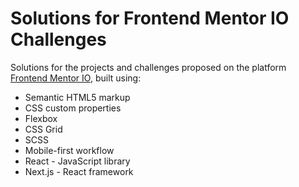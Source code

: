 # Solutions for Frontend Mentor IO Challenges

Solutions for the projects and challenges proposed on the platform [Frontend Mentor IO](https://www.frontendmentor.io/challenges), built using:

- Semantic HTML5 markup
- CSS custom properties
- Flexbox
- CSS Grid
- SCSS
- Mobile-first workflow
- React - JavaScript library
- Next.js - React framework
